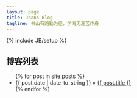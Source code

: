 ```yaml
---
layout: page
title: Joans Blog
tagline: 书山有路勤为径，学海无涯苦作舟
---
```

{% include JB/setup %}

## 博客列表

<ul class="posts">
  {% for post in site.posts %}
    <li><span>{{ post.date | date_to_string }}</span> &raquo;
      <a href="{{ BASE_PATH }}{{ post.url }}">{{ post.title }}</a>
    </li>
  {% endfor %}
</ul>
